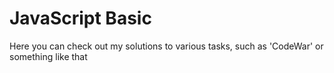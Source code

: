 # JavaScript Basic
Here you can check out my solutions to various tasks, such as 'CodeWar' or something like that
